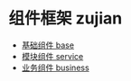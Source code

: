 # 组件框架 zujian
   * [基础组件 base](base.md)
   * [模块组件 service](service.md)
   * [业务组件 business](business.md)